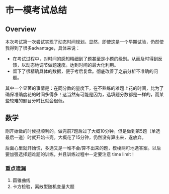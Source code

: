 # 市一模考试总结

## Overview

本次考试第一次尝试实现了动态时间规划。显然，即使这是一个早期试验，仍然使我得到了很多advantage，具体来说：

- 在考试过程中，对时间的感知精细到了题甚至是小题的级别。从而及时得到反馈，以动态地调节做题速度。达到时间的最大化利用。
- 留下了很精确具体的数据，便于考后复盘。彻底改善了之前分析不准确的问题。

其中一个显著的事情是：在同分数的量度下，在不熟练的难题上花的时间，比为了确保准确度花的时间多得多！这当然有可能是因为，选填题分数都是一样的，而某些较难的题目分时比就会很低。

## 数学

刚开始做的时候挺顺利的。做完前7题后过了大概10分钟。但是做到第5题（单选最后一道）时就开始卡壳。大概花了15分钟，仍然没有算出来，遂放弃。

后面心里就开始慌，多选又是一堆不会/算不出来的题，模棱两可地选答案。以后要加强选择题难题的训练，并且训练过程中一定要注意 time limit！

### 重点遗漏

1. 圆锥曲线
2. 卡方检验，离散型随机变量大题
